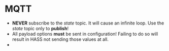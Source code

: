 # MQTT
* __NEVER__ subscribe to the _state_ topic. It will cause an infinite loop. Use the _state_ topic only to __publish__!
* All payload options **must** be sent in configuration! Failing to do so will result in HASS not sending those values 
at all.
* 